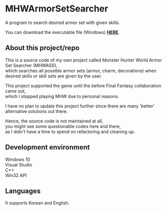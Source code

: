 # MHWArmorSetSearcher
A program to search desired armor set with given skills.

You can download the executable file (Windows) **[HERE](https://github.com/bsy6766/MHWASS/releases)**.

## About this project/repo
This is a source code of my own project called Monster Hunter World Armor Set Searcher (MHWASS),  
which searches all possible armor sets (armor, charm, decorations) when desired skills or skill sets are given by the user.  

This project supported the game until the before Final Fantasy collaboration came out,  
which I stopped playing MHW due to personal reasons.  

I have no plan to update this project further since there are many 'better' alternative solutions out there.  

Hence, the source code is not maintained at all,  
you might see some questionable codes here and there,   
as I didn't have a time to spend on refactoring and cleaning up.  

## Development environment
Windows 10  
Visual Studio  
C++  
Win32 API  

## Languages
It supports Korean and English. 
